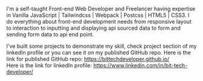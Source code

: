 I'm a self-taught Front-end Web Developer and Freelancer having expertise in
Vanilla JavaScript | Tailwindcss | Webpack | Postcss | HTML5 | CSS3.
I do everything about front-end development needs from responsive layout to interaction to inputting and displaying api sourced data to form and sending form data to api end point.
  

I've built some projects to demonstrate my skill, check project section of my linkedIn profile  or you can see it on my published GitHub repo.
Here is the link for published GitHub repo: https://bittechdeveloper.github.io/  
Here is the link for linkedIn profile: https://www.linkedin.com/in/bit-tech-developer/
